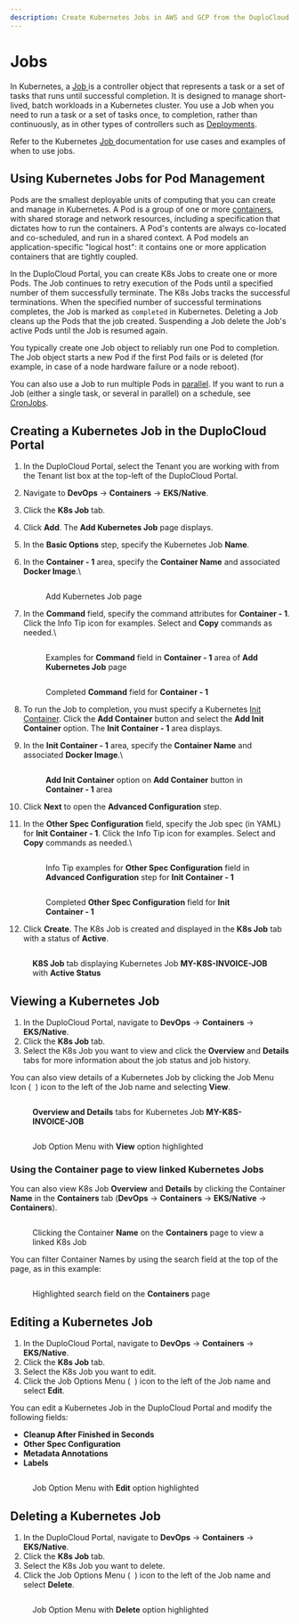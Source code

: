```yaml
---
description: Create Kubernetes Jobs in AWS and GCP from the DuploCloud Portal
---
```


# Jobs

In Kubernetes, a [Job ](https://kubernetes.io/docs/concepts/workloads/controllers/job/)is a controller object that represents a task or a set of tasks that runs until successful completion. It is designed to manage short-lived, batch workloads in a Kubernetes cluster. You use a Job when you need to run a task or a set of tasks once, to completion, rather than continuously, as in other types of controllers such as [Deployments](https://kubernetes.io/docs/concepts/workloads/controllers/deployment/).

Refer to the Kubernetes [Job ](https://kubernetes.io/docs/concepts/workloads/controllers/job/)documentation for use cases and examples of when to use jobs.

## Using Kubernetes Jobs for Pod Management

Pods are the smallest deployable units of computing that you can create and manage in Kubernetes. A Pod is a group of one or more [containers](https://kubernetes.io/docs/concepts/containers/), with shared storage and network resources, including a specification that dictates how to run the containers. A Pod's contents are always co-located and co-scheduled, and run in a shared context. A Pod models an application-specific "logical host": it contains one or more application containers that are tightly coupled.&#x20;

In the DuploCloud Portal, you can create K8s Jobs to create one or more Pods. The Job continues to retry execution of the Pods until a specified number of them successfully terminate. The K8s Jobs tracks the successful terminations. When the specified number of successful terminations completes, the Job is marked as `completed` in Kubernetes. Deleting a Job cleans up the Pods that the job created. Suspending a Job delete the Job's active Pods until the Job is resumed again.

You typically create one Job object to reliably run one Pod to completion. The Job object starts a new Pod if the first Pod fails or is deleted (for example, in case of a node hardware failure or a node reboot).

You can also use a Job to run multiple Pods in [parallel](https://kubernetes.io/docs/tasks/job/parallel-processing-expansion/). If you want to run a Job (either a single task, or several in parallel) on a schedule, see [CronJobs](cronjobs.md).

## Creating a Kubernetes Job in the DuploCloud Portal

1. In the DuploCloud Portal, select the Tenant you are working with from the Tenant list box at the top-left of the DuploCloud Portal.&#x20;
2. Navigate to **DevOps** -> **Containers** -> **EKS/Native**.
3. Click the **K8s Job** tab.
4. Click **Add**. The **Add Kubernetes Job** page displays.
5. In the **Basic Options** step, specify the Kubernetes Job **Name**.
6.  In the **Container - 1** area, specify the **Container Name** and associated **Docker Image**.\


    <figure><img src="../.gitbook/assets/k8sj2_1 (2).png" alt=""><figcaption><p>Add Kubernetes Job page</p></figcaption></figure>


7.  In the **Command** field, specify the command attributes for **Container - 1**. Click the Info Tip icon for examples. Select and **Copy** commands as needed.\


    <div align="left">

    <figure><img src="../.gitbook/assets/k8sj2_2.png" alt=""><figcaption><p>Examples for <strong>Command</strong> field in <strong>Container - 1</strong> area of <strong>Add Kubernetes Job</strong> page<br></p></figcaption></figure>

    </div>



    <div align="left">

    <figure><img src="../.gitbook/assets/k8sj2_2 (1).png" alt=""><figcaption><p>Completed <strong>Command</strong> field for <strong>Container - 1</strong> </p></figcaption></figure>

    </div>


8. To run the Job to completion, you must specify a Kubernetes [Init Container](https://kubernetes.io/docs/concepts/workloads/pods/init-containers/).  Click the **Add Container** <img src="../.gitbook/assets/chevron_Down_arrow.png" alt="" data-size="line">button and select the **Add Init Container** option. The **Init Container - 1** area displays.
9.  In the **Init Container - 1** area, specify the **Container Name** and associated **Docker Image**.\


    <div align="left">

    <figure><img src="../.gitbook/assets/k8sj2_4.png" alt=""><figcaption><p><strong>Add Init Container</strong> option on <strong>Add Container</strong> button in <strong>Container - 1</strong> area</p></figcaption></figure>

    </div>


10. Click **Next** to open the **Advanced Configuration** step.
11. In the **Other Spec Configuration** field, specify the Job spec (in YAML) for **Init Container - 1**. Click the Info Tip icon for examples. Select and **Copy** commands as needed.\


    <div align="left">

    <figure><img src="../.gitbook/assets/k8sj2_5.png" alt=""><figcaption><p>Info Tip examples for <strong>Other Spec Configuration</strong> field in <strong>Advanced Configuration</strong> step for <strong>Init Container - 1</strong><br></p></figcaption></figure>

    </div>

    <div align="left">

    <figure><img src="../.gitbook/assets/k8sj2_6.png" alt=""><figcaption><p>Completed <strong>Other Spec Configuration</strong> field for <strong>Init Container - 1</strong> <br></p></figcaption></figure>

    </div>
12. Click **Create**. The K8s Job is created and displayed in the **K8s Job** tab with a status of **Active**.&#x20;

<div align="left">

<figure><img src="../.gitbook/assets/k8sj2_8.png" alt=""><figcaption><p><strong>K8S Job</strong> tab displaying Kubernetes Job <strong>MY-K8S-INVOICE-JOB</strong> with <strong>Active Status</strong></p></figcaption></figure>

</div>

## Viewing a Kubernetes Job&#x20;

1. In the DuploCloud Portal, navigate to **DevOps** -> **Containers** -> **EKS/Native**.
2. Click the **K8s Job** tab.
3. Select the K8s Job you want to view and click the **Overview** and **Details** tabs for more information about the job status and job history.&#x20;

You can also view details of a Kubernetes Job by clicking the Job Menu Icon ( <img src="../.gitbook/assets/Kabab_three_Vertical_dots (5).png" alt="" data-size="line"> ) icon to the left of the Job name and selecting **View**.

<div align="left">

<figure><img src="../.gitbook/assets/k8sj2_9.png" alt=""><figcaption><p><strong>Overview and Details</strong> tabs for Kubernetes Job <strong>MY-K8S-INVOICE-JOB</strong></p></figcaption></figure>

</div>

<figure><img src="../.gitbook/assets/k8sj2_10.png" alt=""><figcaption><p>Job Option Menu with <strong>View</strong> option highlighted</p></figcaption></figure>

### Using the Container page to view linked Kubernetes Jobs

You can also view K8s Job **Overview** and **Details** by clicking the Container **Name** in the **Containers** tab (**DevOps** -> **Containers** -> **EKS/Native** -> **Containers**).&#x20;

<div align="left">

<figure><img src="../.gitbook/assets/k8sj2_11.png" alt=""><figcaption><p>Clicking the Container <strong>Name</strong> on the <strong>Containers</strong> page to view a linked K8s Job</p></figcaption></figure>

</div>

You can filter Container Names by using the search field at the top of the page, as in this example:

<figure><img src="../.gitbook/assets/k8sj2_12.png" alt=""><figcaption><p>Highlighted search field on the <strong>Containers</strong> page </p></figcaption></figure>

## Editing a Kubernetes Job

1. In the DuploCloud Portal, navigate to **DevOps** -> **Containers** -> **EKS/Native**.
2. Click the **K8s Job** tab.
3. Select the K8s Job you want to edit.&#x20;
4. Click the Job Options Menu ( <img src="../.gitbook/assets/Kabab_three_Vertical_dots (5).png" alt="" data-size="line"> ) icon to the left of the Job name and select **Edit**.

You can edit a Kubernetes Job in the DuploCloud Portal and modify the following fields:

* **Cleanup After Finished in Seconds**
* **Other Spec Configuration**
* **Metadata Annotations**
* **Labels**

<figure><img src="../.gitbook/assets/k8sj2_13.png" alt=""><figcaption><p>Job Option Menu with <strong>Edit</strong> option highlighted</p></figcaption></figure>

## Deleting a Kubernetes Job

1. In the DuploCloud Portal, navigate to **DevOps** -> **Containers** -> **EKS/Native**.
2. Click the **K8s Job** tab.
3. Select the K8s Job you want to delete.&#x20;
4. Click the Job Options Menu ( <img src="../.gitbook/assets/Kabab_three_Vertical_dots (5).png" alt="" data-size="line"> ) icon to the left of the Job name and select **Delete**.

<figure><img src="../.gitbook/assets/k8sj2_14.png" alt=""><figcaption><p>Job Option Menu with <strong>Delete</strong> option highlighted</p></figcaption></figure>
